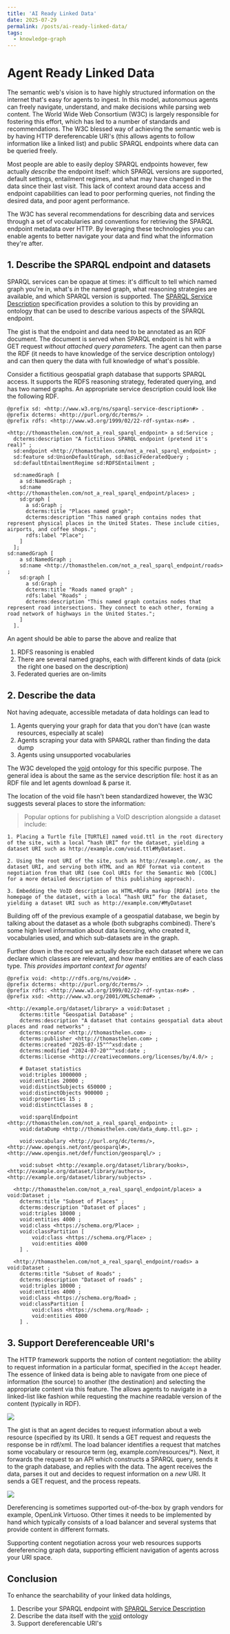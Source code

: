 ```yaml
---
title: 'AI Ready Linked Data'
date: 2025-07-29
permalink: /posts/ai-ready-linked-data/
tags:
  - knowledge-graph
---
```


# Agent Ready Linked Data

The semantic web's vision is to have highly structured information on the internet that's easy for agents to ingest. In this model, autonomous agents can freely navigate, understand, and make  decisions while parsing web content. The World Wide Web Consortium (W3C) is largely responsible for fostering this effort, which has led to a number of standards and recommendations. The W3C blessed way of achieving the semantic web is by having HTTP dereferencable URI's (this allows agents to follow information like a linked list) and public SPARQL endpoints where data can be queried freely. 

Most people are able to easily deploy SPARQL endpoints however, few actually _describe_ the endpoint itself: which SPARQL versions are supported, default settings, entailment regimes, and what may have changed in the data since their last visit. This lack of context around data access and endpoint capabilities can lead to poor performing queries, not finding the desired data, and poor agent performance.

The W3C has several recommendations for describing data and services through a set of vocabularies and conventions for retrieving the SPARQL endpoint metadata over HTTP. By leveraging these technologies you can enable agents to better navigate your data and find what the information they're after.

## 1. Describe the SPARQL endpoint and datasets

SPARQL services can be opaque at times: it's difficult to tell which named graph you're in, what's *in* the named graph, what reasoning strategies are available, and which SPARQL version is supported. The [SPARQL Service Description](https://www.w3.org/TR/sparql11-service-description/) specification provides a solution to this by providing an ontology that can be used to describe various aspects of the SPARQL endpoint.

The gist is that the endpoint and data need to be annotated as an RDF document. The document is served when SPARQL endpoint is hit with a GET request _without attached query parameters_. The agent can then parse the RDF (it needs to have knowledge of the service description ontology) and can then query the data with full knowledge of what's possible.

Consider a fictitious geospatial graph database that supports SPARQL access. It supports the RDFS reasoning strategy, federated querying, and has two named graphs. An appropriate service description could look like the following RDF.

```
@prefix sd: <http://www.w3.org/ns/sparql-service-description#> .
@prefix dcterms: <http://purl.org/dc/terms/> .
@prefix rdfs: <http://www.w3.org/1999/02/22-rdf-syntax-ns#> .

<http://thomasthelen.com/not_a_real_sparql_endpoint> a sd:Service ;
  dcterms:description "A fictitious SPARQL endpoint (pretend it's real)" ;
  sd:endpoint <http://thomasthelen.com/not_a_real_sparql_endpoint> ;
  sd:feature sd:UnionDefaultGraph, sd:BasicFederatedQuery ;
  sd:defaultEntailmentRegime sd:RDFSEntailment ;
  
  sd:namedGraph [
    a sd:NamedGraph ;
    sd:name <http://thomasthelen.com/not_a_real_sparql_endpoint/places> ;
    sd:graph [
      a sd:Graph ;
      dcterms:title "Places named graph";
      dcterms:description "This named graph contains nodes that represent physical places in the United States. These include cities, airports, and coffee shops.";
      rdfs:label "Place";
    ]
  ];
sd:namedGraph [
    a sd:NamedGraph ;
    sd:name <http://thomasthelen.com/not_a_real_sparql_endpoint/roads> ;
    sd:graph [
      a sd:Graph ;
      dcterms:title "Roads named graph" ;
      rdfs:label "Roads" ;
      dcterms:description "This named graph contains nodes that represent road intersections. They connect to each other, forming a road network of highways in the United States.";
    ]
  ].
```

An agent should be able to parse the above and realize that

1. RDFS reasoning is enabled
2. There are several named graphs, each with different kinds of data (pick the right one based on the description)
3. Federated queries are on-limits

## 2. Describe the data

Not having adequate, accessible metadata of data holdings can lead to 

1. Agents querying your graph for data that you don't have (can waste resources, especially at scale)
2. Agents scraping your data with SPARQL rather than finding the data dump
3. Agents using unsupported vocabularies

The W3C developed the [void](https://www.w3.org/TR/void/) ontology for this specific purpose. The general idea is about the same as the service description file: host it as an RDF file and let agents download & parse it.

The location of the void file hasn't been standardized however, the W3C suggests several places to store the information:

> Popular options for publishing a VoID description alongside a dataset include:

    1. Placing a Turtle file [TURTLE] named void.ttl in the root directory of the site, with a local “hash URI” for the dataset, yielding a dataset URI such as http://example.com/void.ttl#MyDataset.

    2. Using the root URI of the site, such as http://example.com/, as the dataset URI, and serving both HTML and an RDF format via content negotiation from that URI (see Cool URIs for the Semantic Web [COOL] for a more detailed description of this publishing approach).

    3. Embedding the VoID description as HTML+RDFa markup [RDFA] into the homepage of the dataset, with a local “hash URI” for the dataset, yielding a dataset URI such as http://example.com/#MyDataset

Building off of the previous example of a geospatial database, we begin by talking about the dataset as a whole (both subgraphs combined). There's some high level information about data licensing, who created it, vocabularies used, and which sub-datasets are in the graph.

Further down in the record we actually describe each dataset where we can declare which classes are relevant, and how many entities are of each class type. *This provides important context for agents!*
```
@prefix void: <http://rdfs.org/ns/void#> .
@prefix dcterms: <http://purl.org/dc/terms/> .
@prefix rdfs: <http://www.w3.org/1999/02/22-rdf-syntax-ns#> .
@prefix xsd: <http://www.w3.org/2001/XMLSchema#> .

<http://example.org/dataset/library> a void:Dataset ;
    dcterms:title "Geospatial Database" ;
    dcterms:description "A dataset that contains geospatial data about places and road networks" ;
    dcterms:creator <http://thomasthelen.com> ;
    dcterms:publisher <http://thomasthelen.com> ;
    dcterms:created "2025-07-15"^^xsd:date ;
    dcterms:modified "2024-07-20"^^xsd:date ;
    dcterms:license <http://creativecommons.org/licenses/by/4.0/> ;
    
    # Dataset statistics
    void:triples 1000000 ;
    void:entities 20000 ;
    void:distinctSubjects 650000 ;
    void:distinctObjects 900000 ;
    void:properties 15 ;
    void:distinctClasses 8 ;
    
    void:sparqlEndpoint <http://thomasthelen.com/not_a_real_sparql_endpoint> ;
    void:dataDump <http://thomasthelen.com/data_dump.ttl.gz> ;

    void:vocabulary <http://purl.org/dc/terms/>, <http://www.opengis.net/ont/geosparql#>, <http://www.opengis.net/def/function/geosparql/> ;

    void:subset <http://example.org/dataset/library/books>, <http://example.org/dataset/library/authors>, <http://example.org/dataset/library/subjects> .

  <http://thomasthelen.com/not_a_real_sparql_endpoint/places> a void:Dataset ;
    dcterms:title "Subset of Places" ;
    dcterms:description "Dataset of places" ;
    void:triples 10000 ;
    void:entities 4000 ;
    void:class <https://schema.org/Place> ;
    void:classPartition [
        void:class <https://schema.org/Place> ;
        void:entities 4000
    ] .

  <http://thomasthelen.com/not_a_real_sparql_endpoint/roads> a void:Dataset ;
    dcterms:title "Subset of Roads" ;
    dcterms:description "Dataset of roads" ;
    void:triples 10000 ;
    void:entities 4000 ;
    void:class <https://schema.org/Road> ;
    void:classPartition [
        void:class <https://schema.org/Road> ;
        void:entities 4000
    ] .
  ```

## 3. Support Dereferenceable URI's

The HTTP framework supports the notion of content negotiation: the ability to request information in a particular format, specified in the `Accept` header. The essence of linked data is being able to navigate from one piece of information (the source) to another (the destination) and selecting the appropriate content via this feature. The allows agents to navigate in a linked-list like fashion while requesting the machine readable version of the content (typically in RDF).

![](../images/posts/ai-ready/node-deref.svg)

The gist is that an agent decides to request information about a web resource (specified by its URI). It sends a GET request and requests the response be in rdf/xml. The load balancer identifies a request that matches some vocabulary or resource term (eg, example.com/resources/*). Next, it forwards the request to an API which constructs a SPARQL query, sends it to the graph database, and replies with the data. The agent receives the data, parses it out and decides to request information on a *new* URI. It sends a GET request, and the process repeats.

![](../images/posts/ai-ready/cn-stack.svg)

Dereferencing is sometimes supported out-of-the-box by graph vendors for example, OpenLink Virtuoso. Other times it needs to be implemented by hand which typically consists of a load balancer and several systems that provide content in different formats.

Supporting content negotiation across your web resources supports dereferencing graph data, supporting efficient navigation of agents across your URI space.

## Conclusion

To enhance the searchability of your linked data holdings,

1. Describe your SPARQL endpoint with [SPARQL Service Description](https://www.w3.org/TR/sparql11-service-description/)
1. Describe the data itself with the [void](https://www.w3.org/TR/void/) ontology
1. Support dereferencable URI's
